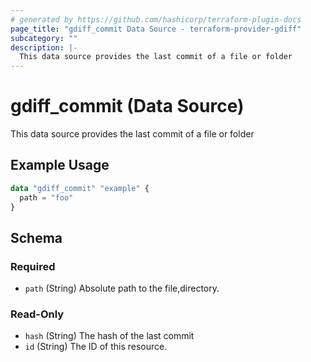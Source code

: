```yaml
---
# generated by https://github.com/hashicorp/terraform-plugin-docs
page_title: "gdiff_commit Data Source - terraform-provider-gdiff"
subcategory: ""
description: |-
  This data source provides the last commit of a file or folder
---
```


# gdiff_commit (Data Source)

This data source provides the last commit of a file or folder

## Example Usage

```terraform
data "gdiff_commit" "example" {
  path = "foo"
}
```

<!-- schema generated by tfplugindocs -->
## Schema

### Required

- `path` (String) Absolute path to the file,directory.

### Read-Only

- `hash` (String) The hash of the last commit
- `id` (String) The ID of this resource.


